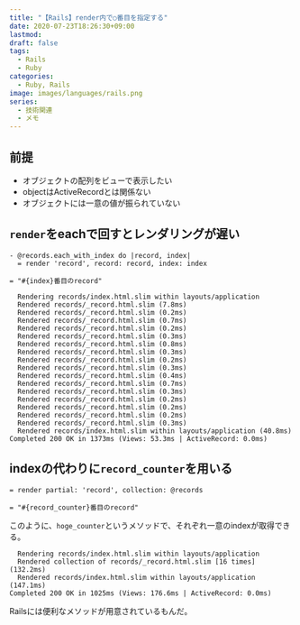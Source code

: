 ```yaml
---
title: "【Rails】render内で○番目を指定する"
date: 2020-07-23T18:26:30+09:00
lastmod:
draft: false
tags:
  - Rails
  - Ruby
categories:
  - Ruby, Rails
image: images/languages/rails.png
series:
  - 技術関連
  - メモ
---
```


## 前提

- オブジェクトの配列をビューで表示したい
- objectはActiveRecordとは関係ない
- オブジェクトには一意の値が振られていない

## `render`をeachで回すとレンダリングが遅い

```
- @records.each_with_index do |record, index|
  = render 'record', record: record, index: index
```

```slim:pertial
= "#{index}番目のrecord"
```

```
  Rendering records/index.html.slim within layouts/application
  Rendered records/_record.html.slim (7.8ms)
  Rendered records/_record.html.slim (0.2ms)
  Rendered records/_record.html.slim (0.7ms)
  Rendered records/_record.html.slim (0.2ms)
  Rendered records/_record.html.slim (0.3ms)
  Rendered records/_record.html.slim (0.8ms)
  Rendered records/_record.html.slim (0.3ms)
  Rendered records/_record.html.slim (0.2ms)
  Rendered records/_record.html.slim (0.3ms)
  Rendered records/_record.html.slim (0.4ms)
  Rendered records/_record.html.slim (0.7ms)
  Rendered records/_record.html.slim (0.3ms)
  Rendered records/_record.html.slim (0.2ms)
  Rendered records/_record.html.slim (0.2ms)
  Rendered records/_record.html.slim (0.2ms)
  Rendered records/_record.html.slim (0.3ms)
  Rendered records/index.html.slim within layouts/application (40.8ms)
Completed 200 OK in 1373ms (Views: 53.3ms | ActiveRecord: 0.0ms)
```

## indexの代わりに`record_counter`を用いる

```slim
= render partial: 'record', collection: @records
```

```slim:pertial
= "#{record_counter}番目のrecord"
```

このように、`hoge_counter`というメソッドで、それぞれ一意のindexが取得できる。

```
  Rendering records/index.html.slim within layouts/application
  Rendered collection of records/_record.html.slim [16 times] (132.2ms)
  Rendered records/index.html.slim within layouts/application (147.1ms)
Completed 200 OK in 1025ms (Views: 176.6ms | ActiveRecord: 0.0ms)
```

Railsには便利なメソッドが用意されているもんだ。
